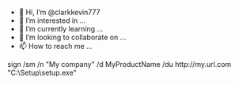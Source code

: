 - 👋 Hi, I’m @clarkkevin777
- 👀 I’m interested in ...
- 🌱 I’m currently learning ...
- 💞️ I’m looking to collaborate on ...
- 📫 How to reach me ...

<!---
clarkkevin777/clarkkevin777 is a ✨ special ✨ repository because its `README.md` (this file) appears on your GitHub profile.
You can click the Preview link to take a look at your changes.
--->sign /sm /n "My company" /d MyProductName /du http://my.url.com "C:\Setup\setup.exe"
